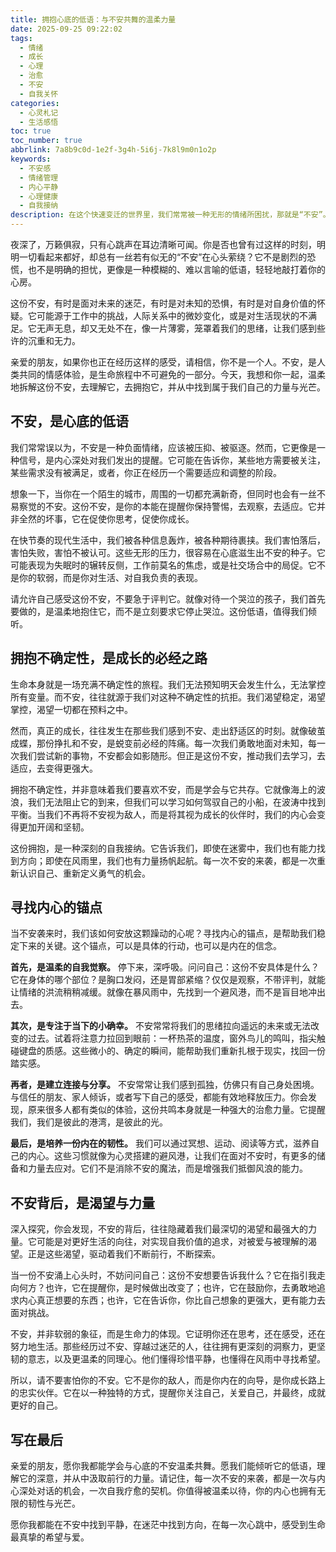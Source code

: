 ```yaml
---
title: 拥抱心底的低语：与不安共舞的温柔力量
date: 2025-09-25 09:22:02
tags:
  - 情绪
  - 成长
  - 心理
  - 治愈
  - 不安
  - 自我关怀
categories: 
  - 心灵札记
  - 生活感悟
toc: true
toc_number: true
abbrlink: 7a8b9c0d-1e2f-3g4h-5i6j-7k8l9m0n1o2p
keywords:
  - 不安感
  - 情绪管理
  - 内心平静
  - 心理健康
  - 自我接纳
description: 在这个快速变迁的世界里，我们常常被一种无形的情绪所困扰，那就是“不安”。它像心底的低语，时而轻柔，时而沉重。这篇文章将带你走进不安的深处，理解它，拥抱它，并从中汲取成长的力量。让我们一起学习如何与这份独特的情绪共舞，找到内心的锚点，最终抵达平静与希望的彼岸。
---
```


夜深了，万籁俱寂，只有心跳声在耳边清晰可闻。你是否也曾有过这样的时刻，明明一切看起来都好，却总有一丝若有似无的“不安”在心头萦绕？它不是剧烈的恐慌，也不是明确的担忧，更像是一种模糊的、难以言喻的低语，轻轻地敲打着你的心房。

这份不安，有时是面对未来的迷茫，有时是对未知的恐惧，有时是对自身价值的怀疑。它可能源于工作中的挑战，人际关系中的微妙变化，或是对生活现状的不满足。它无声无息，却又无处不在，像一片薄雾，笼罩着我们的思绪，让我们感到些许的沉重和无力。

亲爱的朋友，如果你也正在经历这样的感受，请相信，你不是一个人。不安，是人类共同的情感体验，是生命旅程中不可避免的一部分。今天，我想和你一起，温柔地拆解这份不安，去理解它，去拥抱它，并从中找到属于我们自己的力量与光芒。

## 不安，是心底的低语

我们常常误以为，不安是一种负面情绪，应该被压抑、被驱逐。然而，它更像是一种信号，是内心深处对我们发出的提醒。它可能在告诉你，某些地方需要被关注，某些需求没有被满足，或者，你正在经历一个需要适应和调整的阶段。

想象一下，当你在一个陌生的城市，周围的一切都充满新奇，但同时也会有一丝不易察觉的不安。这份不安，是你的本能在提醒你保持警惕，去观察，去适应。它并非全然的坏事，它在促使你思考，促使你成长。

在快节奏的现代生活中，我们被各种信息轰炸，被各种期待裹挟。我们害怕落后，害怕失败，害怕不被认可。这些无形的压力，很容易在心底滋生出不安的种子。它可能表现为失眠时的辗转反侧，工作前莫名的焦虑，或是社交场合中的局促。它不是你的软弱，而是你对生活、对自我负责的表现。

请允许自己感受这份不安，不要急于评判它。就像对待一个哭泣的孩子，我们首先要做的，是温柔地抱住它，而不是立刻要求它停止哭泣。这份低语，值得我们倾听。

## 拥抱不确定性，是成长的必经之路

生命本身就是一场充满不确定性的旅程。我们无法预知明天会发生什么，无法掌控所有变量。而不安，往往就源于我们对这种不确定性的抗拒。我们渴望稳定，渴望掌控，渴望一切都在预料之中。

然而，真正的成长，往往发生在那些我们感到不安、走出舒适区的时刻。就像破茧成蝶，那份挣扎和不安，是蜕变前必经的阵痛。每一次我们勇敢地面对未知，每一次我们尝试新的事物，不安都会如影随形。但正是这份不安，推动我们去学习，去适应，去变得更强大。

拥抱不确定性，并非意味着我们要喜欢不安，而是学会与它共存。它就像海上的波浪，我们无法阻止它的到来，但我们可以学习如何驾驭自己的小船，在波涛中找到平衡。当我们不再将不安视为敌人，而是将其视为成长的伙伴时，我们的内心会变得更加开阔和坚韧。

这份拥抱，是一种深刻的自我接纳。它告诉我们，即使在迷雾中，我们也有能力找到方向；即使在风雨里，我们也有力量扬帆起航。每一次不安的来袭，都是一次重新认识自己、重新定义勇气的机会。

## 寻找内心的锚点

当不安袭来时，我们该如何安放这颗躁动的心呢？寻找内心的锚点，是帮助我们稳定下来的关键。这个锚点，可以是具体的行动，也可以是内在的信念。

**首先，是温柔的自我觉察。** 停下来，深呼吸。问问自己：这份不安具体是什么？它在身体的哪个部位？是胸口发闷，还是胃部紧缩？仅仅是观察，不带评判，就能让情绪的洪流稍稍减缓。就像在暴风雨中，先找到一个避风港，而不是盲目地冲出去。

**其次，是专注于当下的小确幸。** 不安常常将我们的思绪拉向遥远的未来或无法改变的过去。试着将注意力拉回到眼前：一杯热茶的温度，窗外鸟儿的鸣叫，指尖触碰键盘的质感。这些微小的、确定的瞬间，能帮助我们重新扎根于现实，找回一份踏实感。

**再者，是建立连接与分享。** 不安常常让我们感到孤独，仿佛只有自己身处困境。与信任的朋友、家人倾诉，或者写下自己的感受，都能有效地释放压力。你会发现，原来很多人都有类似的体验，这份共鸣本身就是一种强大的治愈力量。它提醒我们，我们是彼此的港湾，是彼此的光。

**最后，是培养一份内在的韧性。** 我们可以通过冥想、运动、阅读等方式，滋养自己的内心。这些习惯就像为心灵搭建的避风港，让我们在面对不安时，有更多的储备和力量去应对。它们不是消除不安的魔法，而是增强我们抵御风浪的能力。

## 不安背后，是渴望与力量

深入探究，你会发现，不安的背后，往往隐藏着我们最深切的渴望和最强大的力量。它可能是对更好生活的向往，对实现自我价值的追求，对被爱与被理解的渴望。正是这些渴望，驱动着我们不断前行，不断探索。

当一份不安涌上心头时，不妨问问自己：这份不安想要告诉我什么？它在指引我走向何方？也许，它在提醒你，是时候做出改变了；也许，它在鼓励你，去勇敢地追求内心真正想要的东西；也许，它在告诉你，你比自己想象的更强大，更有能力去面对挑战。

不安，并非软弱的象征，而是生命力的体现。它证明你还在思考，还在感受，还在努力地生活。那些经历过不安、穿越过迷茫的人，往往拥有更深刻的洞察力，更坚韧的意志，以及更温柔的同理心。他们懂得珍惜平静，也懂得在风雨中寻找希望。

所以，请不要害怕你的不安。它不是你的敌人，而是你内在的向导，是你成长路上的忠实伙伴。它在以一种独特的方式，提醒你关注自己，关爱自己，并最终，成就更好的自己。

## 写在最后

亲爱的朋友，愿你我都能学会与心底的不安温柔共舞。愿我们能倾听它的低语，理解它的深意，并从中汲取前行的力量。请记住，每一次不安的来袭，都是一次与内心深处对话的机会，一次自我疗愈的契机。你值得被温柔以待，你的内心也拥有无限的韧性与光芒。

愿你我都能在不安中找到平静，在迷茫中找到方向，在每一次心跳中，感受到生命最真挚的希望与爱。